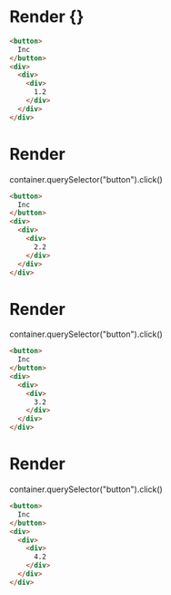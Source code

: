 # Render {}
```html
<button>
  Inc
</button>
<div>
  <div>
    <div>
      1.2
    </div>
  </div>
</div>
```


# Render 
container.querySelector("button").click()

```html
<button>
  Inc
</button>
<div>
  <div>
    <div>
      2.2
    </div>
  </div>
</div>
```


# Render 
container.querySelector("button").click()

```html
<button>
  Inc
</button>
<div>
  <div>
    <div>
      3.2
    </div>
  </div>
</div>
```


# Render 
container.querySelector("button").click()

```html
<button>
  Inc
</button>
<div>
  <div>
    <div>
      4.2
    </div>
  </div>
</div>
```